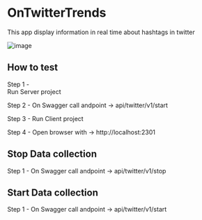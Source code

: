 # OnTwitterTrends
This app display information in real time about hashtags in twitter

![image](https://user-images.githubusercontent.com/21364401/206961323-bb82b4b1-cebc-41ca-adc0-0675e61bb0c8.png)



## How to test

Step 1 -  
      Run Server project

Step 2 - 
      On Swagger call andpoint ->   api/twitter/v1/start 
     
Step 3 -
      Run Client project

Step 4 -
      Open browser with ->  http://localhost:2301
      
## Stop Data collection

Step 1 -
     On Swagger call andpoint ->   api/twitter/v1/stop 
     
## Start Data collection

Step 1 -
     On Swagger call andpoint ->   api/twitter/v1/start 
